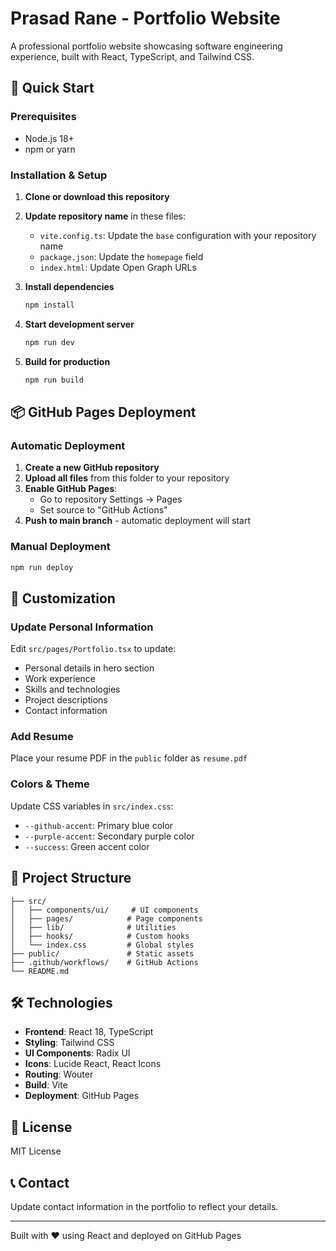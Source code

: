 # Prasad Rane - Portfolio Website

A professional portfolio website showcasing software engineering experience, built with React, TypeScript, and Tailwind CSS.

## 🚀 Quick Start

### Prerequisites

- Node.js 18+
- npm or yarn

### Installation & Setup

1. **Clone or download this repository**
2. **Update repository name** in these files:
   - `vite.config.ts`: Update the `base` configuration with your repository name
   - `package.json`: Update the `homepage` field
   - `index.html`: Update Open Graph URLs

3. **Install dependencies**
   ```bash
   npm install
   ```

4. **Start development server**
   ```bash
   npm run dev
   ```

5. **Build for production**
   ```bash
   npm run build
   ```

## 📦 GitHub Pages Deployment

### Automatic Deployment

1. **Create a new GitHub repository**
2. **Upload all files** from this folder to your repository
3. **Enable GitHub Pages**:
   - Go to repository Settings → Pages
   - Set source to "GitHub Actions"
4. **Push to main branch** - automatic deployment will start

### Manual Deployment

```bash
npm run deploy
```

## 🎨 Customization

### Update Personal Information

Edit `src/pages/Portfolio.tsx` to update:
- Personal details in hero section
- Work experience
- Skills and technologies
- Project descriptions
- Contact information

### Add Resume

Place your resume PDF in the `public` folder as `resume.pdf`

### Colors & Theme

Update CSS variables in `src/index.css`:
- `--github-accent`: Primary blue color
- `--purple-accent`: Secondary purple color
- `--success`: Green accent color

## 📁 Project Structure

```
├── src/
│   ├── components/ui/     # UI components
│   ├── pages/            # Page components
│   ├── lib/              # Utilities
│   ├── hooks/            # Custom hooks
│   └── index.css         # Global styles
├── public/               # Static assets
├── .github/workflows/    # GitHub Actions
└── README.md
```

## 🛠️ Technologies

- **Frontend**: React 18, TypeScript
- **Styling**: Tailwind CSS
- **UI Components**: Radix UI
- **Icons**: Lucide React, React Icons
- **Routing**: Wouter
- **Build**: Vite
- **Deployment**: GitHub Pages

## 📄 License

MIT License

## 📞 Contact

Update contact information in the portfolio to reflect your details.

---

Built with ❤️ using React and deployed on GitHub Pages